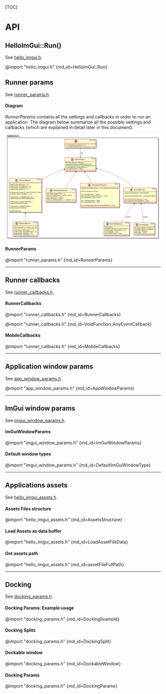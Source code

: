 [TOC]

# API

## HelloImGui::Run()

See [hello_imgui.h](hello_imgui.h).

@import "hello_imgui.h" {md_id=HelloImGui::Run}

## Runner params

See [runner_params.h](runner_params.h).

#### Diagram

_RunnerParams_ contains all the settings and callbacks in order to run an application. 
The diagram below summarize all the possible settings and callbacks (which are explained in detail later in this document).

![a](doc_src/hello_imgui_diagram.png)

#### RunnerParams

@import "runner_params.h" {md_id=RunnerParams}

----

## Runner callbacks

See [runner_callbacks.h](runner_callbacks.h).

#### RunnerCallbacks

@import "runner_callbacks.h" {md_id=RunnerCallbacks}

@import "runner_callbacks.h" {md_id=VoidFunction_AnyEventCallback}

#### MobileCallbacks

@import "runner_callbacks.h" {md_id=MobileCallbacks}

----

## Application window params

See [app_window_params.h](app_window_params.h).

@import "app_window_params.h" {md_id=AppWindowParams}

----

## ImGui window params

See [imgui_window_params.h](imgui_window_params.h).

#### ImGuiWindowParams

@import "imgui_window_params.h" {md_id=ImGuiWindowParams}

#### Default window types

@import "imgui_window_params.h" {md_id=DefaultImGuiWindowType}

----

## Applications assets

See [hello_imgui_assets.h](hello_imgui_assets.h).

#### Assets Files structure

@import "hello_imgui_assets.h" {md_id=AssetsStructure}

#### Load Assets as data buffer

@import "hello_imgui_assets.h" {md_id=LoadAssetFileData}

#### Get assets path

@import "hello_imgui_assets.h" {md_id=assetFileFullPath}


----

## Docking

See [docking_params.h](docking_params.h).

#### Docking Params: Example usage

@import "docking_params.h" {md_id=DockingExample}

#### Docking Splits

@import "docking_params.h" {md_id=DockingSplit}

#### Dockable window

@import "docking_params.h" {md_id=DockableWindow}

#### Docking Params

@import "docking_params.h" {md_id=DockingParams}
